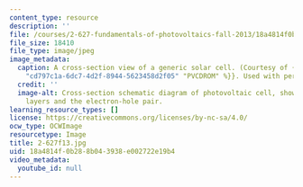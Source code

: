 ```yaml
---
content_type: resource
description: ''
file: /courses/2-627-fundamentals-of-photovoltaics-fall-2013/18a4814f0b288b043938e002722e19b4_2-627f13.jpg
file_size: 18410
file_type: image/jpeg
image_metadata:
  caption: A cross-section view of a generic solar cell. (Courtesy of {{% resource_link
    "cd797c1a-6dc7-4d2f-8944-5623458d2f05" "PVCDROM" %}}. Used with permission.)
  credit: ''
  image-alt: Cross-section schematic diagram of photovoltaic cell, showing different
    layers and the electron-hole pair.
learning_resource_types: []
license: https://creativecommons.org/licenses/by-nc-sa/4.0/
ocw_type: OCWImage
resourcetype: Image
title: 2-627f13.jpg
uid: 18a4814f-0b28-8b04-3938-e002722e19b4
video_metadata:
  youtube_id: null
---
```

